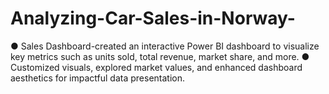 # Analyzing-Car-Sales-in-Norway-

● Sales Dashboard-created an interactive Power BI dashboard to visualize key metrics such as units sold, total revenue, market share, and more.
● Customized visuals, explored market values, and enhanced dashboard aesthetics for impactful data presentation.
